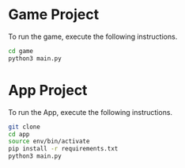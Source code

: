# Game Project

To run the game, execute the following instructions.

``` sh
cd game
python3 main.py
```

# App Project

To run the App, execute the following instructions.

``` sh
git clone 
cd app
source env/bin/activate
pip install -r requirements.txt
python3 main.py
```